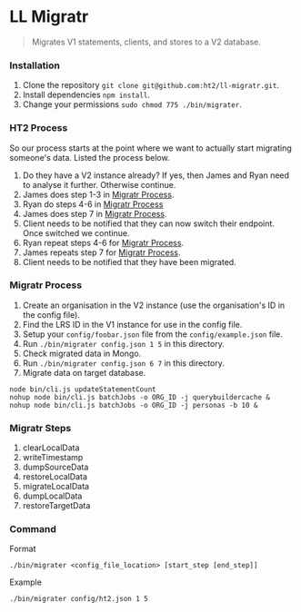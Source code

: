 # LL Migratr
> Migrates V1 statements, clients, and stores to a V2 database.

### Installation
1. Clone the repository `git clone git@github.com:ht2/ll-migratr.git`.
1. Install dependencies `npm install`.
1. Change your permissions `sudo chmod 775 ./bin/migrater`.

### HT2 Process
So our process starts at the point where we want to actually start migrating someone's data. Listed the process below.

1. Do they have a V2 instance already? If yes, then James and Ryan need to analyse it further. Otherwise continue.
1. James does step 1-3 in [Migratr Process](#migratr-process).
1. Ryan do steps 4-6 in [Migratr Process](#migratr-process)
1. James does step 7 in [Migratr Process](#migratr-process).
1. Client needs to be notified that they can now switch their endpoint. Once switched we continue.
1. Ryan repeat steps 4-6 for [Migratr Process](#migratr-process).
1. James repeats step 7 for [Migratr Process](#migratr-process).
1. Client needs to be notified that they have been migrated.

### Migratr Process
1. Create an organisation in the V2 instance (use the organisation's ID in the config file).
1. Find the LRS ID in the V1 instance for use in the config file.
1. Setup your `config/foobar.json` file from the `config/example.json` file.
1. Run `./bin/migrater config.json 1 5` in this directory.
1. Check migrated data in Mongo.
1. Run `./bin/migrater config.json 6 7` in this directory.
1. Migrate data on target database.
  ```
  node bin/cli.js updateStatementCount
  nohup node bin/cli.js batchJobs -o ORG_ID -j querybuildercache &
  nohup node bin/cli.js batchJobs -o ORG_ID -j personas -b 10 &
  ```

### Migratr Steps
1. clearLocalData
1. writeTimestamp
1. dumpSourceData
1. restoreLocalData
1. migrateLocalData
1. dumpLocalData
1. restoreTargetData

### Command
Format
```
./bin/migrater <config_file_location> [start_step [end_step]]
```

Example
```
./bin/migrater config/ht2.json 1 5
```
